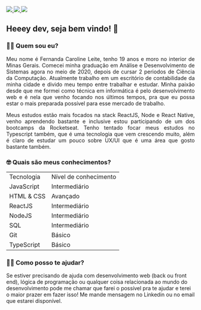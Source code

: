 
  <a href="https://github.com/Fekleite" alt="GitHub">
    <img src="https://img.shields.io/badge/-GitHub-000?style=flat-square&logo=Github&logoColor=white" />
  </a>
  <a href="https://www.linkedin.com/in/fcleite19/" alt="LinkedIn">
    <img src="https://img.shields.io/badge/-LinkedIn-blue?style=flat-square&logo=Linkedin&logoColor=white" />
  </a>
  <a href="mailto:dev.fernandaleite@gmail.com" alt="Gmail">
    <img src="https://img.shields.io/badge/-Gmail-D54B3D?style=flat-square&logo=Gmail&logoColor=white" />
  </a>


<h2> Heeey dev, seja bem vindo! 👋</h2>

<h3> 👩‍💻 Quem sou eu? </h3>

<p align="justify">Meu nome é Fernanda Caroline Leite, tenho 19 anos e moro no interior de Minas Gerais. Comecei minha graduação em Análise e Desenvolvimento de Sistemas agora no meio de 2020, depois de cursar 2 periodos de Ciência da Computação. Atualmente trabalho em um escritório de contabilidade da minha cidade e divido meu tempo entre trabalhar e estudar. Minha paixão desde que me formei como técnica em informática é pelo desenvolvimento web e é nela que venho focando nos últimos tempos, pra que eu possa estar o mais preparada possível para esse mercado de trabalho.</p>

<p align="justify">Meus estudos estão mais focados na stack ReactJS, Node e React Native, venho aprendendo bastante e inclusive estou participando de um dos bootcamps da Rocketseat. Tenho tentado focar meus estudos no Typescript também, que é uma tecnologia que vem crescendo muito, além é claro de estudar um pouco sobre UX/UI que é uma área que gosto bastante também.</p>

<h3> 🤓 Quais são meus conhecimentos? </h3>

<table align="center">
	<tbody>
		<tr>
			<td> Tecnologia</td>
			<td> Nível de conhecimento</td>
		</tr>
		<tr>
			<td> JavaScript</td>
			<td> Intermediário</td>
		</tr>
		<tr>
			<td> HTML & CSS</td>
			<td> Avançado</td>
		</tr>
		<tr>
			<td> ReactJS</td>
			<td> Intermediário</td>
		</tr>
		<tr>
			<td> NodeJS</td>
			<td> Intermediário</td>
		</tr>
		<tr>
			<td> SQL</td>
			<td> Intermediário</td>
		</tr>
		<tr>
			<td> Git</td>
			<td> Básico</td>
		</tr>
		<tr>
			<td> TypeScript</td>
			<td> Básico</td>
		</tr
	</tbody>
</table>

<h3> 💁🏻 Como posso te ajudar? </h3>

Se estiver precisando de ajuda com desenvolvimento web (back ou front end), lógica de programação ou qualquer coisa relacionada ao mundo do desenvolvimento pode me chamar que farei o possível pra te ajudar e terei o maior prazer em fazer isso! Me mande mensagem no Linkedin ou no email que estarei disponível.

